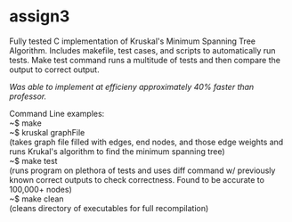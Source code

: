 # assign3

Fully tested C implementation of Kruskal's Minimum Spanning Tree Algorithm. Includes makefile, test cases, and scripts to automatically run tests. Make test command runs a multitude of tests and then compare the output to correct output.

<em><i>Was able to implement at efficieny approximately 40% faster than professor.</i></em>


Command Line examples:</br>
~$ make</br>
~$ kruskal graphFile</br>
(takes graph file filled with edges, end nodes, and those edge weights and runs Krukal's algorithm to find the minimum spanning tree)</br>
~$ make test</br>
(runs program on plethora of tests and uses diff command w/ previously known correct outputs to check correctness. Found to be accurate to 100,000+ nodes)</br>
~$ make clean</br>
(cleans directory of executables for full recompilation)
